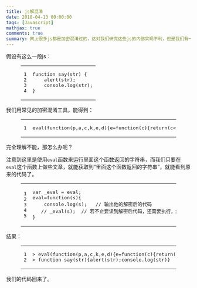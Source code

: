 ```yaml
---
title: js解混淆
date: 2018-04-13 00:00:00
tags: [Javascript]
mathjax: true
comments: true
summary: 网上很多js都是加密混淆过的，这对我们研究这些js的内部实现不利，但是我们有一个很简单的办法就能破解这里的混淆。
---
```

<p>假设有这么一段js：</p>
    <figure class="highlight javascript"><table><tr><td class="gutter"><pre><span class="line">1</span><br/><span class="line">2</span><br/><span class="line">3</span><br/><span class="line">4</span><br/></pre></td><td class="code"><pre><span class="line"><span class="function"><span class="keyword">function</span> <span class="title">say</span>(<span class="params">str</span>) </span>{</span><br/><span class="line">    alert(str);</span><br/><span class="line">    <span class="built_in">console</span>.log(str);</span><br/><span class="line">}</span><br/></pre></td></tr></table></figure>
<p>我们用常见的加密混淆工具，能得到：</p>
<figure class="highlight javascript"><table><tr><td class="gutter"><pre><span class="line">1</span><br/></pre></td><td class="code"><pre><span class="line"><span class="built_in">eval</span>(<span class="function"><span class="keyword">function</span>(<span class="params">p,a,c,k,e,d</span>)</span>{e=<span class="function"><span class="keyword">function</span>(<span class="params">c</span>)</span>{<span class="keyword">return</span>(c&lt;a?<span class="string">""</span>:e(<span class="built_in">parseInt</span>(c/a)))+((c=c%a)&gt;<span class="number">35</span>?<span class="built_in">String</span>.fromCharCode(c+<span class="number">29</span>):c.toString(<span class="number">36</span>))};<span class="keyword">if</span>(!<span class="string">''</span>.replace(<span class="regexp">/^/</span>,<span class="built_in">String</span>)){<span class="keyword">while</span>(c--)d[e(c)]=k[c]||e(c);k=[<span class="function"><span class="keyword">function</span>(<span class="params">e</span>)</span>{<span class="keyword">return</span> d[e]}];e=<span class="function"><span class="keyword">function</span>(<span class="params"></span>)</span>{<span class="keyword">return</span><span class="string">'\\w+'</span>};c=<span class="number">1</span>;};<span class="keyword">while</span>(c--)<span class="keyword">if</span>(k[c])p=p.replace(<span class="keyword">new</span> <span class="built_in">RegExp</span>(<span class="string">'\\b'</span>+e(c)+<span class="string">'\\b'</span>,<span class="string">'g'</span>),k[c]);<span class="keyword">return</span> p;}(<span class="string">'2 1(0){3(0);5.4(0)}'</span>,<span class="number">6</span>,<span class="number">6</span>,<span class="string">'str|say|function|alert|log|console'</span>.split(<span class="string">'|'</span>),<span class="number">0</span>,{}))</span><br/></pre></td></tr></table></figure>
<p>完全理解不能，那怎么办呢？</p>
<p>注意到这里是使用<code>eval</code>函数来运行里面这个函数返回的字符串，而我们只要在<code>eval</code>这个函数上做些文章，就能获取到“里面这个函数返回的字符串”，就能看到原来的代码了。</p>
<figure class="highlight js"><table><tr><td class="gutter"><pre><span class="line">1</span><br/><span class="line">2</span><br/><span class="line">3</span><br/><span class="line">4</span><br/><span class="line">5</span><br/></pre></td><td class="code"><pre><span class="line"><span class="keyword">var</span> _eval = <span class="built_in">eval</span>;</span><br/><span class="line"><span class="built_in">eval</span>=<span class="function"><span class="keyword">function</span>(<span class="params">s</span>)</span>{</span><br/><span class="line">	<span class="built_in">console</span>.log(s);	<span class="comment">// 输出他的解密后的代码</span></span><br/><span class="line">	<span class="comment">// _eval(s);	// 若不止要读到解密后代码，还需要执行，解开此处注释</span></span><br/><span class="line">}</span><br/></pre></td></tr></table></figure>
<p>结果：</p>
<figure class="highlight shell"><table><tr><td class="gutter"><pre><span class="line">1</span><br/><span class="line">2</span><br/></pre></td><td class="code"><pre><span class="line"><span class="meta">&gt;</span><span class="bash"> <span class="built_in">eval</span>(<span class="keyword">function</span>(p,a,c,k,e,d){e=<span class="keyword">function</span>(c){<span class="built_in">return</span>(c&lt;a?<span class="string">""</span>:e(parseInt(c/a)))+((c=c%a)&gt;35?String.fromCharCode(c+29):c.toString(36))};<span class="keyword">if</span>(!<span class="string">''</span>.replace(/^/,String)){<span class="keyword">while</span>(c--)d[e(c)]=k[c]||e(c);k=[<span class="keyword">function</span>(e){<span class="built_in">return</span> d[e]}];e=<span class="function"><span class="title">function</span></span>(){<span class="built_in">return</span><span class="string">'\\w+'</span>};c=1;};<span class="keyword">while</span>(c--)<span class="keyword">if</span>(k[c])p=p.replace(new RegExp(<span class="string">'\\b'</span>+e(c)+<span class="string">'\\b'</span>,<span class="string">'g'</span>),k[c]);<span class="built_in">return</span> p;}(<span class="string">'2 1(0){3(0);5.4(0)}'</span>,6,6,<span class="string">'str|say|function|alert|log|console'</span>.split(<span class="string">'|'</span>),0,{}))</span></span><br/><span class="line"><span class="meta">&gt;</span><span class="bash"> <span class="keyword">function</span> say(str){alert(str);console.log(str)}</span></span><br/></pre></td></tr></table></figure>
<p>我们的代码回来了。</p>

